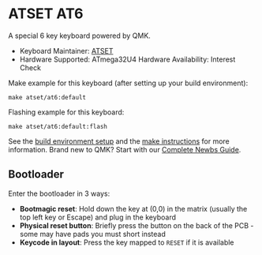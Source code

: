 # ATSET AT6

A special 6 key keyboard powered by QMK.

* Keyboard Maintainer: [ATSET](https://github.com/anubhavd7)
* Hardware Supported: ATmega32U4
Hardware Availability: Interest Check

Make example for this keyboard (after setting up your build environment):

    make atset/at6:default

Flashing example for this keyboard:

    make atset/at6:default:flash

See the [build environment setup](https://docs.qmk.fm/#/getting_started_build_tools) and the [make instructions](https://docs.qmk.fm/#/getting_started_make_guide) for more information. Brand new to QMK? Start with our [Complete Newbs Guide](https://docs.qmk.fm/#/newbs).

## Bootloader

Enter the bootloader in 3 ways:

* **Bootmagic reset**: Hold down the key at (0,0) in the matrix (usually the top left key or Escape) and plug in the keyboard
* **Physical reset button**: Briefly press the button on the back of the PCB - some may have pads you must short instead
* **Keycode in layout**: Press the key mapped to `RESET` if it is available
